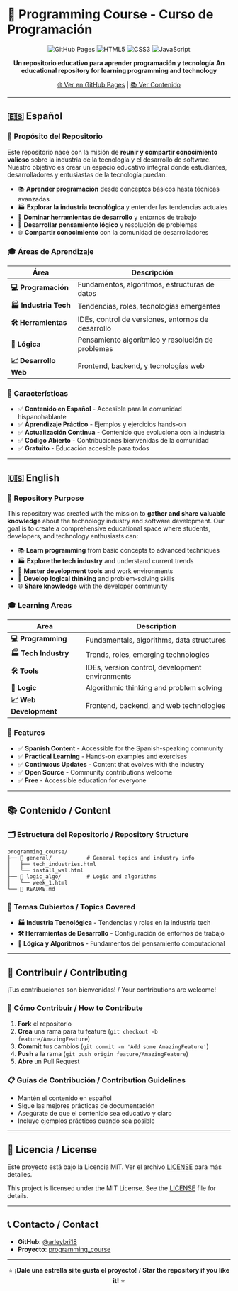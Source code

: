 # 🚀 Programming Course - Curso de Programación

<div align="center">

![GitHub Pages](https://img.shields.io/badge/GitHub%20Pages-222222?style=for-the-badge&logo=GitHub%20Pages&logoColor=white)
![HTML5](https://img.shields.io/badge/HTML5-E34F26?style=for-the-badge&logo=html5&logoColor=white)
![CSS3](https://img.shields.io/badge/CSS3-1572B6?style=for-the-badge&logo=css3&logoColor=white)
![JavaScript](https://img.shields.io/badge/JavaScript-F7DF1E?style=for-the-badge&logo=javascript&logoColor=black)

**Un repositorio educativo para aprender programación y tecnología**
**An educational repository for learning programming and technology**

[🌐 Ver en GitHub Pages](https://arleybri18.github.io/programming_course/) | [📚 Ver Contenido](#contenido--content)

</div>

---

## 🇪🇸 Español

### 🎯 Propósito del Repositorio

Este repositorio nace con la misión de **reunir y compartir conocimiento valioso** sobre la industria de la tecnología y el desarrollo de software. Nuestro objetivo es crear un espacio educativo integral donde estudiantes, desarrolladores y entusiastas de la tecnología puedan:

- 📚 **Aprender programación** desde conceptos básicos hasta técnicas avanzadas
- 🏭 **Explorar la industria tecnológica** y entender las tendencias actuales
- 🔧 **Dominar herramientas de desarrollo** y entornos de trabajo
- 🧠 **Desarrollar pensamiento lógico** y resolución de problemas
- 🌐 **Compartir conocimiento** con la comunidad de desarrolladores

### 🎓 Áreas de Aprendizaje

| Área | Descripción |
|------|-------------|
| **💻 Programación** | Fundamentos, algoritmos, estructuras de datos |
| **🏭 Industria Tech** | Tendencias, roles, tecnologías emergentes |
| **🛠️ Herramientas** | IDEs, control de versiones, entornos de desarrollo |
| **🧮 Lógica** | Pensamiento algorítmico y resolución de problemas |
| **📈 Desarrollo Web** | Frontend, backend, y tecnologías web |

### 🚀 Características

- ✅ **Contenido en Español** - Accesible para la comunidad hispanohablante
- ✅ **Aprendizaje Práctico** - Ejemplos y ejercicios hands-on
- ✅ **Actualización Continua** - Contenido que evoluciona con la industria
- ✅ **Código Abierto** - Contribuciones bienvenidas de la comunidad
- ✅ **Gratuito** - Educación accesible para todos

---

## 🇺🇸 English

### 🎯 Repository Purpose

This repository was created with the mission to **gather and share valuable knowledge** about the technology industry and software development. Our goal is to create a comprehensive educational space where students, developers, and technology enthusiasts can:

- 📚 **Learn programming** from basic concepts to advanced techniques
- 🏭 **Explore the tech industry** and understand current trends
- 🔧 **Master development tools** and work environments
- 🧠 **Develop logical thinking** and problem-solving skills
- 🌐 **Share knowledge** with the developer community

### 🎓 Learning Areas

| Area | Description |
|------|-------------|
| **💻 Programming** | Fundamentals, algorithms, data structures |
| **🏭 Tech Industry** | Trends, roles, emerging technologies |
| **🛠️ Tools** | IDEs, version control, development environments |
| **🧮 Logic** | Algorithmic thinking and problem solving |
| **📈 Web Development** | Frontend, backend, and web technologies |

### 🚀 Features

- ✅ **Spanish Content** - Accessible for the Spanish-speaking community
- ✅ **Practical Learning** - Hands-on examples and exercises
- ✅ **Continuous Updates** - Content that evolves with the industry
- ✅ **Open Source** - Community contributions welcome
- ✅ **Free** - Accessible education for everyone

---

## 📚 Contenido / Content

### 🗂️ Estructura del Repositorio / Repository Structure

```
programming_course/
├── 📁 general/           # General topics and industry info
│   ├── tech_industries.html
│   └── install_wsl.html
├── 📁 logic_algo/        # Logic and algorithms
│   └── week_1.html
└── 📄 README.md
```

### 🎯 Temas Cubiertos / Topics Covered

- **🏭 Industria Tecnológica** - Tendencias y roles en la industria tech
- **🛠️ Herramientas de Desarrollo** - Configuración de entornos de trabajo
- **🧮 Lógica y Algoritmos** - Fundamentos del pensamiento computacional

---

## 🤝 Contribuir / Contributing

¡Tus contribuciones son bienvenidas! / Your contributions are welcome!

### 📝 Cómo Contribuir / How to Contribute

1. **Fork** el repositorio
2. **Crea** una rama para tu feature (`git checkout -b feature/AmazingFeature`)
3. **Commit** tus cambios (`git commit -m 'Add some AmazingFeature'`)
4. **Push** a la rama (`git push origin feature/AmazingFeature`)
5. **Abre** un Pull Request

### 📋 Guías de Contribución / Contribution Guidelines

- Mantén el contenido en español
- Sigue las mejores prácticas de documentación
- Asegúrate de que el contenido sea educativo y claro
- Incluye ejemplos prácticos cuando sea posible

---

## 📄 Licencia / License

Este proyecto está bajo la Licencia MIT. Ver el archivo [LICENSE](LICENSE) para más detalles.

This project is licensed under the MIT License. See the [LICENSE](LICENSE) file for details.

---

## 📞 Contacto / Contact

- **GitHub**: [@arleybri18](https://github.com/arleybri18)
- **Proyecto**: [programming_course](https://github.com/arleybri18/programming_course)

---

<div align="center">

⭐ **¡Dale una estrella si te gusta el proyecto!** / **Star the repository if you like it!** ⭐

</div>
